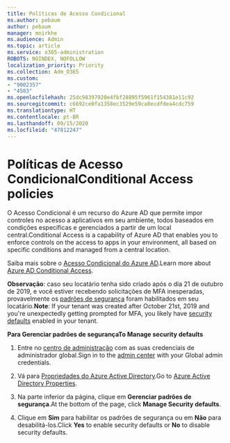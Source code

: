 ```yaml
---
title: Políticas de Acesso Condicional
ms.author: pebaum
author: pebaum
manager: mnirkhe
ms.audience: Admin
ms.topic: article
ms.service: o365-administration
ROBOTS: NOINDEX, NOFOLLOW
localization_priority: Priority
ms.collection: Adm_O365
ms.custom:
- "9002357"
- "4583"
ms.openlocfilehash: 25dc98397920e4fbf28895f5961f154381e11c92
ms.sourcegitcommit: c6692ce0fa1358ec3529e59ca0ecdfdea4cdc759
ms.translationtype: HT
ms.contentlocale: pt-BR
ms.lasthandoff: 09/15/2020
ms.locfileid: "47812247"
---
```

# <a name="conditional-access-policies"></a><span data-ttu-id="2ae57-102">Políticas de Acesso Condicional</span><span class="sxs-lookup"><span data-stu-id="2ae57-102">Conditional Access policies</span></span>

<span data-ttu-id="2ae57-103">O Acesso Condicional é um recurso do Azure AD que permite impor controles no acesso a aplicativos em seu ambiente, todos baseados em condições específicas e gerenciados a partir de um local central.</span><span class="sxs-lookup"><span data-stu-id="2ae57-103">Conditional Access is a capability of Azure AD that enables you to enforce controls on the access to apps in your environment, all based on specific conditions and managed from a central location.</span></span>

<span data-ttu-id="2ae57-104">Saiba mais sobre o [Acesso Condicional do Azure AD](https://docs.microsoft.com/azure/active-directory/conditional-access/).</span><span class="sxs-lookup"><span data-stu-id="2ae57-104">Learn more about [Azure AD Conditional Access](https://docs.microsoft.com/azure/active-directory/conditional-access/).</span></span>  

<span data-ttu-id="2ae57-105">**Observação**: caso seu locatário tenha sido criado após o dia 21 de outubro de 2019, e você estiver recebendo solicitações de MFA inesperadas, provavelmente os [padrões de segurança](https://aka.ms/securitydefaults) foram habilitados em seu locatário.</span><span class="sxs-lookup"><span data-stu-id="2ae57-105">**Note**: If your tenant was created after October 21st, 2019 and you're unexpectedly getting prompted for MFA, you likely have [security defaults](https://aka.ms/securitydefaults) enabled in your tenant.</span></span>

<span data-ttu-id="2ae57-106">**Para Gerenciar padrões de segurança**</span><span class="sxs-lookup"><span data-stu-id="2ae57-106">**To Manage security defaults**</span></span>

1. <span data-ttu-id="2ae57-107">Entre no [centro de administração](https://go.microsoft.com/fwlink/p/?linkid=834822) com as suas credenciais de administrador global.</span><span class="sxs-lookup"><span data-stu-id="2ae57-107">Sign in to the [admin center](https://go.microsoft.com/fwlink/p/?linkid=834822) with your Global admin credentials.</span></span>

2. <span data-ttu-id="2ae57-108">Vá para [Propriedades do Azure Active Directory](https://portal.azure.com/#blade/Microsoft_AAD_IAM/ActiveDirectoryMenuBlade/Properties).</span><span class="sxs-lookup"><span data-stu-id="2ae57-108">Go to [Azure Active Directory Properties](https://portal.azure.com/#blade/Microsoft_AAD_IAM/ActiveDirectoryMenuBlade/Properties).</span></span>

3. <span data-ttu-id="2ae57-109">Na parte inferior da página, clique em **Gerenciar padrões de segurança**.</span><span class="sxs-lookup"><span data-stu-id="2ae57-109">At the bottom of the page, click **Manage Security defaults**.</span></span>

4. <span data-ttu-id="2ae57-110">Clique em **Sim** para habilitar os padrões de segurança ou em **Não** para desabilitá-los.</span><span class="sxs-lookup"><span data-stu-id="2ae57-110">Click **Yes** to enable security defaults or **No** to disable security defaults.</span></span>
